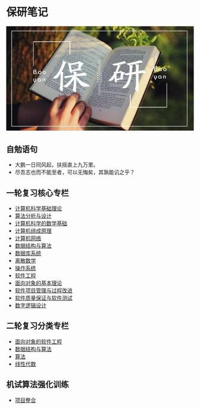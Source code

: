# 保研笔记

![](images/baoyan.jpg)

## 自勉语句
- 大鹏一日同风起，扶摇直上九万里。
- 尽吾志也而不能至者，可以无悔矣，其孰能讥之乎？

## 一轮复习核心专栏
- [计算机科学基础理论](https://blog.csdn.net/weixin_43896318/category_9442221.html)
- [算法分析与设计](https://blog.csdn.net/weixin_43896318/category_9461965.html)
- [计算机科学的数学基础](https://blog.csdn.net/weixin_43896318/category_9721346.html)
- [计算机组成原理](https://blog.csdn.net/weixin_43896318/category_9373595.html)
- [计算机网络](https://blog.csdn.net/weixin_43896318/category_9673744.html)
- [数据结构与算法](https://blog.csdn.net/weixin_43896318/category_9537164.html)
- [数据库系统](https://blog.csdn.net/weixin_43896318/category_9673746.html)
- [离散数学](https://blog.csdn.net/weixin_43896318/category_9721350.html)
- [操作系统](https://blog.csdn.net/weixin_43896318/category_9500428.html)
- [软件工程](https://blog.csdn.net/weixin_43896318/category_9747016.html)
- [面向对象的基本理论](https://blog.csdn.net/weixin_43896318/category_10869087.html)
- [软件项目管理与过程改进](https://blog.csdn.net/weixin_43896318/category_9867109.html)
- [软件质量保证与软件测试](https://blog.csdn.net/weixin_43896318/category_9747018.html)
- [数字逻辑设计](https://blog.csdn.net/weixin_43896318/category_9897724.html)

## 二轮复习分类专栏
- [面向对象的软件工程](面向对象的软件工程.md)
- [数据结构与算法](数据结构与算法.md)
- [算法](算法.md)
- [线性代数](线性代数.md)

## 机试算法强化训练
- [项目整合](https://github.com/users/ChenYikunReal/projects/3)
